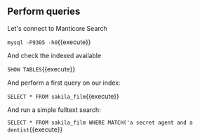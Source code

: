 ## Perform queries

Let's connect to Manticore Search

`mysql -P9305 -h0`{{execute}}

And check the indexed available

`SHOW TABLES`{{execute}}

And perform a first query on our index:

`SELECT * FROM sakila_film`{{execute}}

And run a simple fulltext search:

`SELECT * FROM sakila_film WHERE MATCH('a secret agent and a dentist`{{execute}}